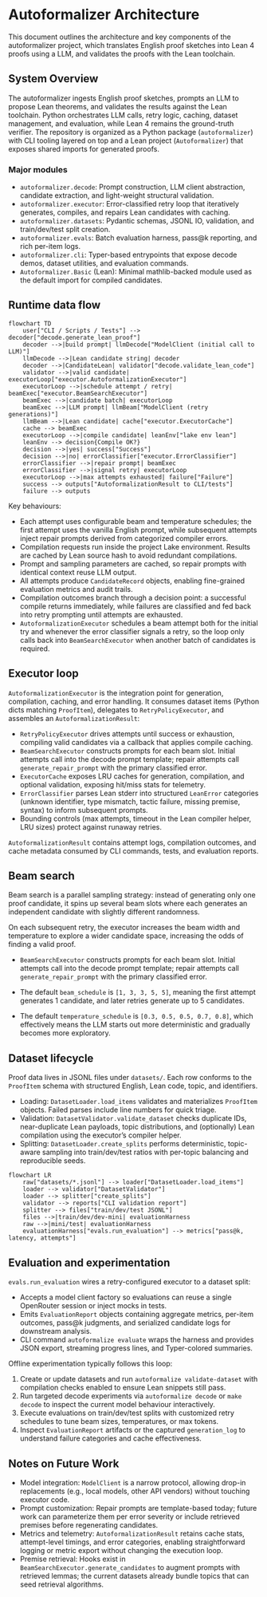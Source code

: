 # Autoformalizer Architecture

This document outlines the architecture and key components of the autoformalizer project, which translates English proof sketches into Lean 4 proofs using a LLM, and validates the proofs with the Lean toolchain.

## System Overview

The autoformalizer ingests English proof sketches, prompts an LLM to propose Lean theorems, and validates the results against the Lean toolchain. Python orchestrates LLM calls, retry logic, caching, dataset management, and evaluation, while Lean 4 remains the ground-truth verifier. The repository is organized as a Python package (`autoformalizer`) with CLI tooling layered on top and a Lean project (`Autoformalizer`) that exposes shared imports for generated proofs.

### Major modules

- `autoformalizer.decode`: Prompt construction, LLM client abstraction, candidate extraction, and light-weight structural validation.
- `autoformalizer.executor`: Error-classified retry loop that iteratively generates, compiles, and repairs Lean candidates with caching.
- `autoformalizer.datasets`: Pydantic schemas, JSONL IO, validation, and train/dev/test split creation.
- `autoformalizer.evals`: Batch evaluation harness, pass@k reporting, and rich per-item logs.
- `autoformalizer.cli`: Typer-based entrypoints that expose decode demos, dataset utilities, and evaluation commands.
- `Autoformalizer.Basic` (Lean): Minimal mathlib-backed module used as the default import for compiled candidates.

## Runtime data flow

```mermaid
flowchart TD
    user["CLI / Scripts / Tests"] --> decoder["decode.generate_lean_proof"]
    decoder -->|build prompt| llmDecode["ModelClient (initial call to LLM)"]
    llmDecode -->|Lean candidate string| decoder
    decoder -->|CandidateLean| validator["decode.validate_lean_code"]
    validator -->|valid candidate| executorLoop["executor.AutoformalizationExecutor"]
    executorLoop -->|schedule attempt / retry| beamExec["executor.BeamSearchExecutor"]
    beamExec -->|candidate batch| executorLoop
    beamExec -->|LLM prompt| llmBeam["ModelClient (retry generations)"]
    llmBeam -->|Lean candidate| cache["executor.ExecutorCache"]
    cache --> beamExec
    executorLoop -->|compile candidate| leanEnv["lake env lean"]
    leanEnv --> decision{Compile OK?}
    decision -->|yes| success["Success"]
    decision -->|no| errorClassifier["executor.ErrorClassifier"]
    errorClassifier -->|repair prompt| beamExec
    errorClassifier -->|signal retry| executorLoop
    executorLoop -->|max attempts exhausted| failure["Failure"]
    success --> outputs["AutoformalizationResult to CLI/tests"]
    failure --> outputs
```

Key behaviours:

- Each attempt uses configurable beam and temperature schedules; the first attempt uses the vanilla English prompt, while subsequent attempts inject repair prompts derived from categorized compiler errors.
- Compilation requests run inside the project Lake environment. Results are cached by Lean source hash to avoid redundant compilations.
- Prompt and sampling parameters are cached, so repair prompts with identical context reuse LLM output.
- All attempts produce `CandidateRecord` objects, enabling fine-grained evaluation metrics and audit trails.
- Compilation outcomes branch through a decision point: a successful compile returns immediately, while failures are classified and fed back into retry prompting until attempts are exhausted.
- `AutoformalizationExecutor` schedules a beam attempt both for the initial try and whenever the error classifier signals a retry, so the loop only calls back into `BeamSearchExecutor` when another batch of candidates is required.

## Executor loop

`AutoformalizationExecutor` is the integration point for generation, compilation, caching, and error handling. It consumes dataset items (Python dicts matching `ProofItem`), delegates to `RetryPolicyExecutor`, and assembles an `AutoformalizationResult`:

- `RetryPolicyExecutor` drives attempts until success or exhaustion, compiling valid candidates via a callback that applies compile caching.
- `BeamSearchExecutor` constructs prompts for each beam slot. Initial attempts call into the decode prompt template; repair attempts call `generate_repair_prompt` with the primary classified error.
- `ExecutorCache` exposes LRU caches for generation, compilation, and optional validation, exposing hit/miss stats for telemetry.
- `ErrorClassifier` parses Lean stderr into structured `LeanError` categories (unknown identifier, type mismatch, tactic failure, missing premise, syntax) to inform subsequent prompts.
- Bounding controls (max attempts, timeout in the Lean compiler helper, LRU sizes) protect against runaway retries.

`AutoformalizationResult` contains attempt logs, compilation outcomes, and cache metadata consumed by CLI commands, tests, and evaluation reports.

## Beam search

Beam search is a parallel sampling strategy: instead of generating only one proof candidate, it spins up several beam slots where each generates an independent candidate with slightly different randomness.

On each subsequent retry, the executor increases the beam width and temperature to explore a wider candidate space, increasing the odds of finding a valid proof.

- `BeamSearchExecutor` constructs prompts for each beam slot. Initial attempts call into the decode prompt template; repair attempts call `generate_repair_prompt` with the primary classified error.

- The default `beam_schedule` is `[1, 3, 3, 5, 5]`, meaning the first attempt generates 1 candidate, and later retries generate up to 5 candidates. 
- The default `temperature_schedule` is `[0.3, 0.5, 0.5, 0.7, 0.8]`, which effectively means the LLM starts out more deterministic and gradually becomes more exploratory.


## Dataset lifecycle

Proof data lives in JSONL files under `datasets/`. Each row conforms to the `ProofItem` schema with structured English, Lean code, topic, and identifiers.

- Loading: `DatasetLoader.load_items` validates and materializes `ProofItem` objects. Failed parses include line numbers for quick triage.
- Validation: `DatasetValidator.validate_dataset` checks duplicate IDs, near-duplicate Lean payloads, topic distributions, and (optionally) Lean compilation using the executor’s compiler helper.
- Splitting: `DatasetLoader.create_splits` performs deterministic, topic-aware sampling into train/dev/test ratios with per-topic balancing and reproducible seeds.

```mermaid
flowchart LR
    raw["datasets/*.jsonl"] --> loader["DatasetLoader.load_items"]
    loader --> validator["DatasetValidator"]
    loader --> splitter["create_splits"]
    validator --> reports["CLI validation report"]
    splitter --> files["train/dev/test JSONL"]
    files -->|train/dev/dev-mini| evaluationHarness
    raw -->|mini/test| evaluationHarness
    evaluationHarness["evals.run_evaluation"] --> metrics["pass@k, latency, attempts"]
```

## Evaluation and experimentation

`evals.run_evaluation` wires a retry-configured executor to a dataset split:

- Accepts a model client factory so evaluations can reuse a single OpenRouter session or inject mocks in tests.
- Emits `EvaluationReport` objects containing aggregate metrics, per-item outcomes, pass@k judgments, and serialized candidate logs for downstream analysis.
- CLI command `autoformalize evaluate` wraps the harness and provides JSON export, streaming progress lines, and Typer-colored summaries.

Offline experimentation typically follows this loop:

1. Create or update datasets and run `autoformalize validate-dataset` with compilation checks enabled to ensure Lean snippets still pass.
2. Run targeted decode experiments via `autoformalize decode` or `make decode` to inspect the current model behaviour interactively.
3. Execute evaluations on train/dev/test splits with customized retry schedules to tune beam sizes, temperatures, or max tokens.
4. Inspect `EvaluationReport` artifacts or the captured `generation_log` to understand failure categories and cache effectiveness.

## Notes on Future Work

- Model integration: `ModelClient` is a narrow protocol, allowing drop-in replacements (e.g., local models, other API vendors) without touching executor code.
- Prompt customization: Repair prompts are template-based today; future work can parameterize them per error severity or include retrieved premises before regenerating candidates.
- Metrics and telemetry: `AutoformalizationResult` retains cache stats, attempt-level timings, and error categories, enabling straightforward logging or metric export without changing the execution loop.
- Premise retrieval: Hooks exist in `BeamSearchExecutor.generate_candidates` to augment prompts with retrieved lemmas; the current datasets already bundle topics that can seed retrieval algorithms.
